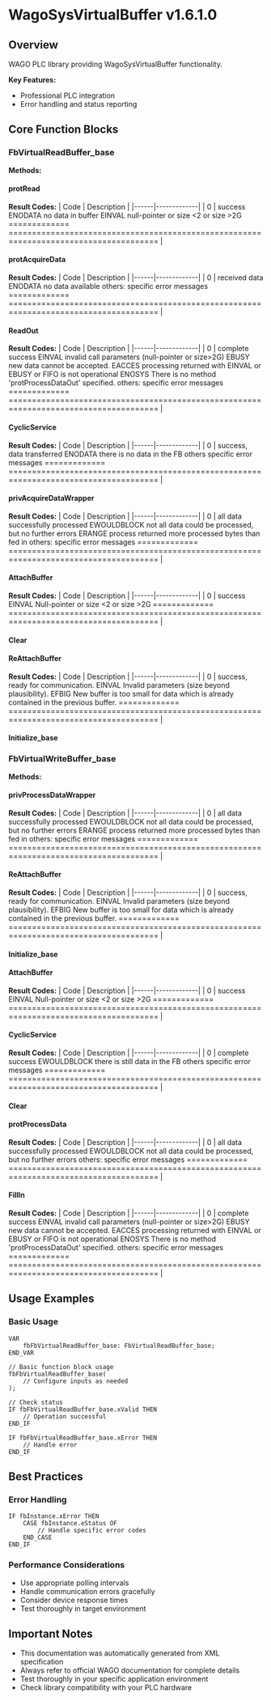 # WagoSysVirtualBuffer v1.6.1.0

## Overview
WAGO PLC library providing WagoSysVirtualBuffer functionality.

**Key Features:**
- Professional PLC integration
- Error handling and status reporting

## Core Function Blocks

### FbVirtualReadBuffer_base
**Methods:**

#### protRead
**Result Codes:**
| Code | Description |
|------|-------------|
| 0 | success ENODATA no data in buffer EINVAL null-pointer or size <2 or size >2G ============= ====================================================================================== |

#### protAcquireData
**Result Codes:**
| Code | Description |
|------|-------------|
| 0 | received data ENODATA no data available others: specific error messages ============= ====================================================================================== |

#### ReadOut
**Result Codes:**
| Code | Description |
|------|-------------|
| 0 | complete success EINVAL invalid call parameters (null-pointer or size>2G) EBUSY new data cannot be accepted. EACCES processing returned with EINVAL or EBUSY or FIFO is not operational ENOSYS There is no method 'protProcessDataOut' specified. others: specific error messages ============= ====================================================================================== |

#### CyclicService
**Result Codes:**
| Code | Description |
|------|-------------|
| 0 | success, data transferred ENODATA there is no data in the FB others specific error messages ============= ====================================================================================== |

#### privAcquireDataWrapper
**Result Codes:**
| Code | Description |
|------|-------------|
| 0 | all data successfully processed EWOULDBLOCK not all data could be processed, but no further errors ERANGE process returned more processed bytes than fed in others: specific error messages ============= ====================================================================================== |

#### AttachBuffer
**Result Codes:**
| Code | Description |
|------|-------------|
| 0 | success EINVAL Null-pointer or size <2 or size >2G ============= ====================================================================================== |

#### Clear
#### ReAttachBuffer
**Result Codes:**
| Code | Description |
|------|-------------|
| 0 | success, ready for communication. EINVAL Invalid parameters (size beyond plausibility). EFBIG New buffer is too small for data which is already contained in the previous buffer. ============= ====================================================================================== |

#### Initialize_base
### FbVirtualWriteBuffer_base
**Methods:**

#### privProcessDataWrapper
**Result Codes:**
| Code | Description |
|------|-------------|
| 0 | all data successfully processed EWOULDBLOCK not all data could be processed, but no further errors ERANGE process returned more processed bytes than fed in others: specific error messages ============= ====================================================================================== |

#### ReAttachBuffer
**Result Codes:**
| Code | Description |
|------|-------------|
| 0 | success, ready for communication. EINVAL Invalid parameters (size beyond plausibility). EFBIG New buffer is too small for data which is already contained in the previous buffer. ============= ====================================================================================== |

#### Initialize_base
#### AttachBuffer
**Result Codes:**
| Code | Description |
|------|-------------|
| 0 | success EINVAL Null-pointer or size <2 or size >2G ============= ====================================================================================== |

#### CyclicService
**Result Codes:**
| Code | Description |
|------|-------------|
| 0 | complete success EWOULDBLOCK there is still data in the FB others specific error messages ============= ====================================================================================== |

#### Clear
#### protProcessData
**Result Codes:**
| Code | Description |
|------|-------------|
| 0 | all data successfully processed EWOULDBLOCK not all data could be processed, but no further errors others: specific error messages ============= ====================================================================================== |

#### FillIn
**Result Codes:**
| Code | Description |
|------|-------------|
| 0 | complete success EINVAL invalid call parameters (null-pointer or size>2G) EBUSY new data cannot be accepted. EACCES processing returned with EINVAL or EBUSY or FIFO is not operational ENOSYS There is no method 'protProcessDataOut' specified. others: specific error messages ============= ====================================================================================== |

## Usage Examples

### Basic Usage
```iec
VAR
    fbFbVirtualReadBuffer_base: FbVirtualReadBuffer_base;
END_VAR

// Basic function block usage
fbFbVirtualReadBuffer_base(
    // Configure inputs as needed
);

// Check status
IF fbFbVirtualReadBuffer_base.xValid THEN
    // Operation successful
END_IF

IF fbFbVirtualReadBuffer_base.xError THEN
    // Handle error
END_IF
```

## Best Practices

### Error Handling
```iec
IF fbInstance.xError THEN
    CASE fbInstance.eStatus OF
        // Handle specific error codes
    END_CASE
END_IF
```

### Performance Considerations
- Use appropriate polling intervals
- Handle communication errors gracefully
- Consider device response times
- Test thoroughly in target environment

## Important Notes

- This documentation was automatically generated from XML specification
- Always refer to official WAGO documentation for complete details
- Test thoroughly in your specific application environment
- Check library compatibility with your PLC hardware

